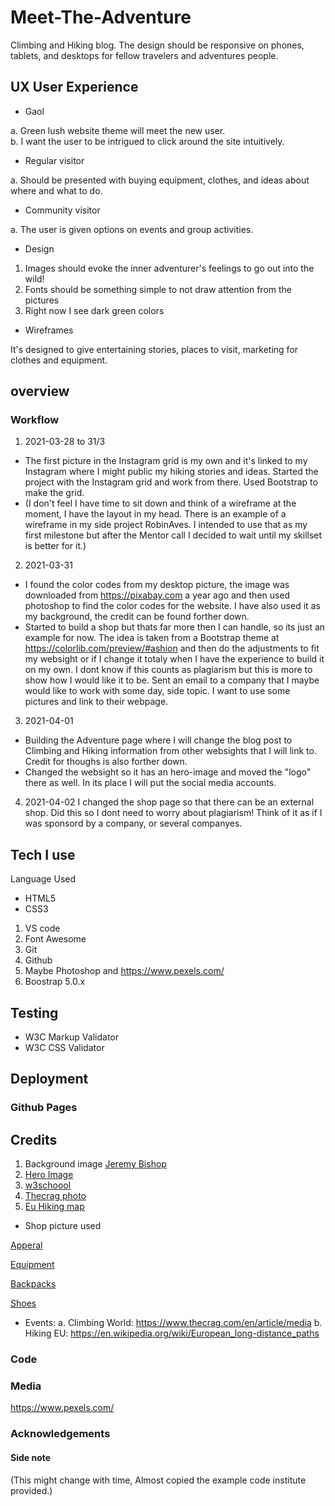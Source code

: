 # Meet-The-Adventure
Climbing and Hiking blog. The design should be responsive on phones, tablets, and desktops for fellow travelers and adventures people.


 ## UX  User Experience 
* Gaol 

a. Green lush website theme will meet the new user.  
b. I want the user to be intrigued to click around the site intuitively.

* Regular visitor

a. Should be presented with buying equipment, clothes, and ideas about where and what to do.   

* Community visitor

a. The user is given options on events and group activities.    

* Design
1. Images should evoke the inner adventurer's feelings to go out into the wild!
2. Fonts should be something simple to not draw attention from the pictures
3. Right now I see dark green colors

* Wireframes

It's designed to give entertaining stories, places to visit, marketing for clothes and equipment. 

## overview

### Workflow
1. 2021-03-28 to 31/3 
* The first picture in the Instagram grid is my own and it's linked to my Instagram where I might public my hiking stories and ideas. Started the project with the Instagram grid and work from there. Used Bootstrap to make the grid.
* (I don't feel I have time to sit down and think of a wireframe at the moment, I have the layout in my head. There is an example of a wireframe in my side project RobinAves. I intended to use that as my first milestone but after the Mentor call I decided to wait until my skillset is better for it.)

2. 2021-03-31 
* I found the color codes from my desktop picture, the image was downloaded from https://pixabay.com a year ago and then used photoshop to find the color codes for the website.
I have also used it as my background, the credit can be found forther down.
* Started to build a shop but thats far more then I can handle, so its just an example for now. The idea is taken from a Bootstrap theme at https://colorlib.com/preview/#ashion and then do the adjustments to fit my websight or if I change it totaly when I have the experience to build it on my own. I dont know if this counts as plagiarism but this is more to show how I would like it to be. Sent an email to a company that I maybe would like to work with some day, side topic. I want to use some pictures and link to their webpage.

3. 2021-04-01
* Building the Adventure page where I will change the blog post to Climbing and Hiking information from other websights that I will link to. Credit for thoughs is also forther down. 
* Changed the websight so it has an hero-image and moved the "logo" there as well. In its place I will put the social media accounts. 

4. 2021-04-02
I changed the shop page so that there can be an external shop. Did this so I dont need to worry about plagiarism! Think of it as if I was sponsord by a company, or several companyes.

## Tech I use
Language Used
* HTML5
* CSS3

1. VS code
2. Font Awesome
3. Git
4. Github
5. Maybe Photoshop and https://www.pexels.com/
6. Boostrap 5.0.x

## Testing

* W3C Markup Validator
* W3C CSS Validator

## Deployment
### Github Pages
## Credits
1. Background image [Jeremy Bishop](https://unsplash.com/@jeremybishop)
2. [Hero Image](https://pixabay.com/de/users/turnermurakami-1477719/)
3. [w3schoool](https://www.w3schools.com/)
4. [Thecrag photo](https://pixabay.com/users/cocoparisienne-127419/?tab=about)
5. [Eu Hiking map](https://en.wikipedia.org/wiki/European_long-distance_paths#/media/File:Map_of_the_European_Long_Distance_Paths.png)
* Shop picture used

[Apperal](https://pixabay.com/de/users/pexels-2286921)

[Equipment](https://pixabay.com/de/users/dima_goroziya-3562044/)

[Backpacks](https://pixabay.com/de/users/pexels-2286921/)

[Shoes](https://pixabay.com/de/photos/stiefel-schuhe-moos-wanderschuhe-1638873/)

* Events: 
a. Climbing World: https://www.thecrag.com/en/article/media
b. Hiking EU: https://en.wikipedia.org/wiki/European_long-distance_paths 
### Code
### Media
https://www.pexels.com/
### Acknowledgements

#### Side note
(This might change with time, Almost copied the example code institute provided.)

